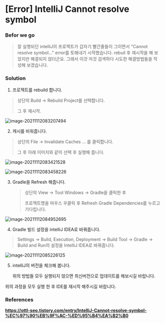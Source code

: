 # [Error] IntelliJ Cannot resolve symbol

### Befor we go

> 잘 실행되던 intelliJ의 프로젝트가 갑자기 빨간줄들이 그이면서 "Cannot resolve symbol..." error를 토해내기 시작했습니다. rebuil 후 재시작을 해 보았지만 해결되지 않더군요. 그래서 이것 저것 검색하다 시도한 해결방법들을 작성해 보겠습니다.



### Solution

1.  프로젝트를 rebuild 합니다.

   > 상단의 Build -> Rebuild Project를 선택합니다.
   >
   > 그 후 재시작.

![image-20211112083207494](/home/eisen/Documents/GitHub/TIL/CS/IDETools/Intellij/Error_Cannot_resolve_symbol.assets/image-20211112083207494.png)



2. 캐시를 비워줍니다.

> 상단의 File -> Invalidate Caches ... 를 클릭합니다.
>
> 그 후 아래 이미지와 같이 선택 후 실행해 줍니다.

![image-20211112083421528](/home/eisen/Documents/GitHub/TIL/CS/IDETools/Intellij/Error_Cannot_resolve_symbol.assets/image-20211112083421528.png)

![image-20211112083458226](/home/eisen/Documents/GitHub/TIL/CS/IDETools/Intellij/Error_Cannot_resolve_symbol.assets/image-20211112083458226.png)



3. Gradle을 Refresh  해줍니다.

   > 상단의 View -> Tool Windows -> Gradle을 클릭한 후
   >
   > 프로젝트명을 마우스 우클릭 후 Refresh Gradle Dependencies를 누르고 기다립니다.

![image-20211112084952695](/home/eisen/Documents/GitHub/TIL/CS/IDETools/Intellij/Error_Cannot_resolve_symbol.assets/image-20211112084952695.png)

4. Gradle 빌드 설정을 intelliJ IDEA로 바꿔줍니다.

> Settings -> Build, Execution, Deployment -> Build Tool -> Gradle -> Build and Run의 설정을 IntelliJ IDEA로 바꿔줍니다.

![image-20211112085226125](/home/eisen/Documents/GitHub/TIL/CS/IDETools/Intellij/Error_Cannot_resolve_symbol.assets/image-20211112085226125.png)

5. intelliJ의 버전을 체크해 봅니다.

   위의 방법들 모두 실행되지 않으면 최신버전으로 업데이트를 해보시길 바랍니다.

위의 과정을 모두 실행 한 후 IDE를 재시작 해주시길 바랍니다.





### References

**https://ottl-seo.tistory.com/entry/IntelliJ-Cannot-resolve-symbol-%EC%97%90%EB%9F%AC-%ED%95%B4%EA%B2%B0**



